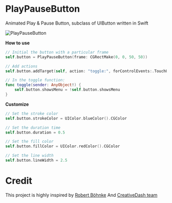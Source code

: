 PlayPauseButton
===============

Animated Play &amp; Pause Button, subclass of UIButton written in Swift

<img src="http://i.imgur.com/iNmA6r7.gifv" alt="PlayPauseButton" style="max-width:50%">

**How to use**
```swift
// Initial the button with a particular frame
self.button = PlayPauseButton(frame: CGRectMake(0, 0, 50, 50))

// Add actions
self.button.addTarget(self, action: "toggle:", forControlEvents:.TouchUpInside)

// In the toggle function:
func toggle(sender: AnyObject!) {
	self.button.showsMenu = !self.button.showsMenu
}
```

**Customize**
```swift
// Set the stroke color
self.button.strokeColor = UIColor.blueColor().CGColor

// Set the duration time
self.button.duration = 0.5

// Set the fill color
self.button.fillColor = UIColor.redColor().CGColor

// Set the line width
self.button.lineWidth = 2.5
```

Credit
===============
This project is highly inspired by [Robert Böhnke](http://robb.is/working-on/a-hamburger-button-transition/)
And [CreativeDash team](https://dribbble.com/Creativedash)
